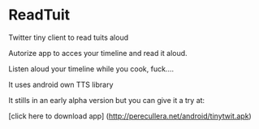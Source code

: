 ReadTuit
========

Twitter tiny client to read tuits aloud

Autorize app to acces your timeline and read it aloud.

Listen aloud your timeline while you cook, fuck....

It uses android own TTS library

It stills in an early alpha version but you can give it a try at:

[click here to download app] (http://perecullera.net/android/tinytwit.apk)


